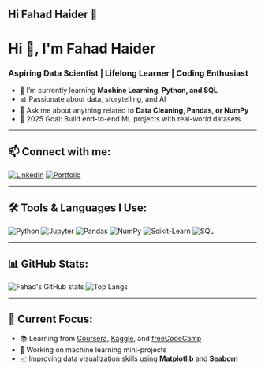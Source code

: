 ## Hi Fahad Haider 👋



# Hi 👋, I'm Fahad Haider  
### Aspiring Data Scientist | Lifelong Learner | Coding Enthusiast

- 🌱 I’m currently learning **Machine Learning, Python, and SQL**
- 📊 Passionate about data, storytelling, and AI
- 💬 Ask me about anything related to **Data Cleaning, Pandas, or NumPy**
- 🎯 2025 Goal: Build end-to-end ML projects with real-world datasets

---

## 📫 Connect with me:

[![LinkedIn](https://img.shields.io/badge/LinkedIn-blue?logo=linkedin&style=for-the-badge)](https://www.linkedin.com/in/fahad-haider-8435a5173/)
[![Portfolio](https://img.shields.io/badge/Portfolio-000?logo=firefox&logoColor=white&style=for-the-badge)](https://yourportfolio.com)

---

## 🛠️ Tools & Languages I Use:

![Python](https://img.shields.io/badge/Python-3776AB?logo=python&logoColor=white&style=for-the-badge)
![Jupyter](https://img.shields.io/badge/Jupyter-F37626?logo=jupyter&logoColor=white&style=for-the-badge)
![Pandas](https://img.shields.io/badge/Pandas-150458?logo=pandas&logoColor=white&style=for-the-badge)
![NumPy](https://img.shields.io/badge/Numpy-013243?logo=numpy&logoColor=white&style=for-the-badge)
![Scikit-Learn](https://img.shields.io/badge/Scikit--Learn-F7931E?logo=scikit-learn&logoColor=white&style=for-the-badge)
![SQL](https://img.shields.io/badge/SQL-4479A1?logo=mysql&logoColor=white&style=for-the-badge)

---

## 📊 GitHub Stats:

![Fahad's GitHub stats](https://github-readme-stats.vercel.app/api?username=fahadhaider1&show_icons=true&theme=chartreuse-dark)
![Top Langs](https://github-readme-stats.vercel.app/api/top-langs/?username=fahadhaider1&layout=compact&theme=chartreuse-dark)

---

## 🎯 Current Focus:

- 📚 Learning from [Coursera](https://coursera.org), [Kaggle](https://kaggle.com), and [freeCodeCamp](https://freecodecamp.org)
- 🤖 Working on machine learning mini-projects
- 📈 Improving data visualization skills using **Matplotlib** and **Seaborn**


<!--
**fahadhaider1/fahadhaider1** is a ✨ _special_ ✨ repository because its `README.md` (this file) appears on your GitHub profile.

Here are some ideas to get you started:

- 🔭 I’m currently working on ...
- 🌱 I’m currently learning ...
- 👯 I’m looking to collaborate on ...
- 🤔 I’m looking for help with ...
- 💬 Ask me about ...
- 📫 How to reach me: ...
- 😄 Pronouns: ...
- ⚡ Fun fact: ...
-->
